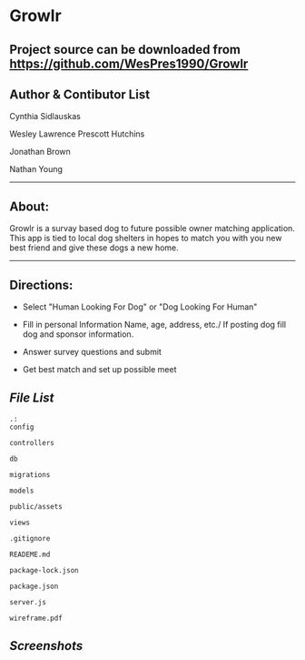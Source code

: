 # Growlr

Project source can be downloaded from <https://github.com/WesPres1990/Growlr>
----

Author & Contibutor List
------------
Cynthia Sidlauskas

Wesley Lawrence Prescott Hutchins

Jonathan Brown

Nathan Young

------------

About:
---
Growlr is a survay based dog to future possible owner matching application. This app is tied to local dog shelters in hopes to match you with you new best friend and give these dogs a new home.

----------

Directions:
---

* Select "Human Looking For Dog" or "Dog Looking For Human"

* Fill in personal Information Name, age, address, etc./ If posting dog fill dog and sponsor information.

* Answer survey questions and submit

* Get best match and set up possible meet



*File List*
---------
```
.:
config

controllers

db

migrations

models

public/assets

views

.gitignore

READEME.md

package-lock.json

package.json

server.js

wireframe.pdf
```

*Screenshots*
-------